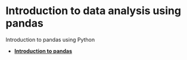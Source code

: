 # Introduction to data analysis using pandas
Introduction to  pandas using  Python

- __[Introduction to pandas ](https://github.com/jamo254/intro_to_pandas/blob/dev/intro1.ipynb)__

